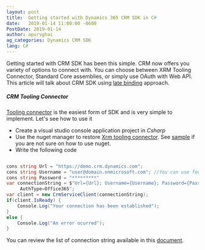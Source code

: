 ```yaml
---
layout: post
title:  Getting started with Dynamics 365 CRM SDK in C#
date:   2019-01-14 11:00:00 -0600
PostDate: 2019-01-14
author: apurvghai
ag_categories: Dynamics CRM SDK
lang: C#
---
```


Getting started with CRM SDK has been this simple. CRM now offers you variety of options to connect with. You can choose between XRM Tooling Connector, Standard Core assemblies, or simply use OAuth with Web API. This article will talk about CRM SDK using [late binding](https://en.wikipedia.org/wiki/Late_binding) approach. 

##### CRM Tooling Connector
[Tooling connector](https://docs.microsoft.com/en-us/dynamics365/customer-engagement/developer/xrm-tooling/use-crmserviceclient-constructors-connect) is the easiest form of SDK and is very simple to implement. Let's see how to use it

- Create a visual studio console application project in *Csharp*
- Use the nuget manager to restore [Xrm tooling connector](https://www.nuget.org/packages/Microsoft.CrmSdk.XrmTooling.CoreAssembly/). See [sample](https://www.nuget.org/packages/Microsoft.CrmSdk.XrmTooling.CoreAssembly/) if you are not sure on how to use nuget.
- Write the following code


```csharp

cons string Url = "https://demo.crm.dynamics.com";
cons string Username = "user@domain.onmicrosoft.com"; //You can use federated too
cons string Password = "*********"
var connectionString = $"Url={Url}; Username={Username}; Password={Password}; 
     AuthType=Office365";
var client = new CrmServiceClient(connectionString);
if(client.IsReady) {
    Console.Log("Your connection has been established");
}
else {
    Console.Log("An error ocurred");
}

```
You can review the list of connection string available in this [document](https://docs.microsoft.com/en-us/dynamics365/customer-engagement/developer/xrm-tooling/use-connection-strings-xrm-tooling-connect).